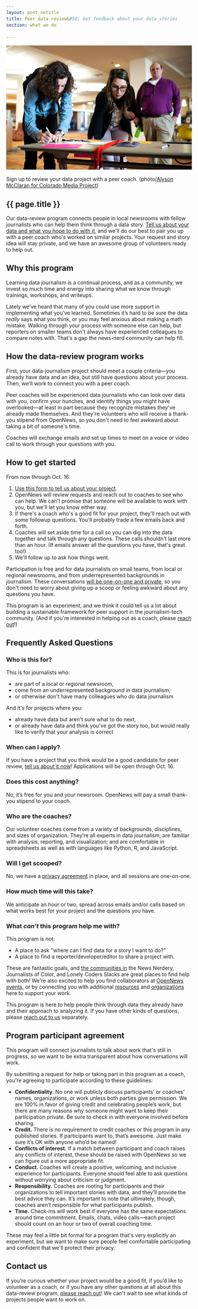```yaml
---
layout: post_notitle
title: Peer data review&#58; Get feedback about your data stories
section: what we do

---
```

<img src="/media/img/peer_data_review.jpg" class="topline">
<p class="caption">Sign up to review your data project with a peer coach. (photo/<a href="https://creativecommons.org/licenses/by/3.0/us/">Alyson McClaran for Colorado Media Project</a>)</p>

<h2>{{ page.title }}</h2>

<p class="bodybig">Our data-review program connects people in local newsrooms with fellow journalists who can help them think through a data story. <a href="https://docs.google.com/forms/d/e/1FAIpQLSeigaV1wvZOcokMGbC7xVUG8B2dGwZxNgxWgAc8VW1612KVMg/viewform">Tell us about your data and what you hope to do with it</a>, and we'll do our best to pair you up with a peer coach who's worked on similar projects. Your request and story idea will stay private, and we have an awesome group of volunteers ready to help out.</p>

## Why this program

Learning data journalism is a continual process, and as a community, we invest so much time and energy into sharing what we know through trainings, workshops, and writeups.

Lately we’ve heard that many of you could use more support in implementing what you’ve learned. Sometimes it’s hard to be sure the data _really_ says what you think, or you may feel anxious about making a math mistake. Walking through your process with someone else can help, but reporters on smaller teams don't always have experienced colleagues to compare notes with. That's a gap the news-nerd community can help fill.

## How the data-review program works

First, your data-journalism project should meet a couple criteria—you already have data and an idea, but still have questions about your process. Then, we'll work to connect you with a peer coach.

Peer coaches will be experienced data journalists who can look over data with you, confirm your hunches, and identify things you might have overlooked—at least in part because they recognize mistakes they've already made themselves. And they're volunteers who will receive a thank-you stipend from OpenNews, so you don't need to feel awkward about taking a bit of someone's time.

Coaches will exchange emails and set up times to meet on a voice or video call to work through your questions with you.

## How to get started

From now through Oct. 16:

1. [Use this form to tell us about your project](https://docs.google.com/forms/d/e/1FAIpQLSeigaV1wvZOcokMGbC7xVUG8B2dGwZxNgxWgAc8VW1612KVMg/viewform).
2. OpenNews will review requests and reach out to coaches to see who can help. We can't promise that someone will be available to work with you, but we'll let you know either way.
3. If there's a coach who's a good fit for your project, they'll reach out with some followup questions. You'll probably trade a few emails back and forth.
4. Coaches will set aside time for a call so you can dig into the data together and talk through any questions. These calls shouldn't last more than an hour. (If emails answer all the questions you have, that's great too!)
5. We'll follow up to ask how things went.

Participation is free and for data journalists on small teams, from local or regional newsrooms, and from underrepresented backgrounds in journalism. These conversations [will be one-on-one and private](#agreement), so you don't need to worry about giving up a scoop or feeling awkward about any questions you have.

This program is an experiment, and we think it could tell us a lot about building a sustainable framework for peer support in the journalism-tech community. (And if you're interested in helping out as a coach, please [reach out](mailto:ryan@opennews.org)!)

## Frequently Asked Questions

### Who is this for?

This is for journalists who:

* are part of a local or regional newsroom,
* come from an underrepresented background in data journalism,
* or otherwise don't have many colleagues who do data journalism

And it's for projects where you:

* already have data but aren't sure what to do next,
* or already have data and think you've got the story too, but would really like to verify that your analysis is correct

### When can I apply?

If you have a project that you think would be a good candidate for peer review, [tell us about it now](https://docs.google.com/forms/d/e/1FAIpQLSeigaV1wvZOcokMGbC7xVUG8B2dGwZxNgxWgAc8VW1612KVMg/viewform)! Applications will be open through Oct. 16.

### Does this cost anything?

No, it’s free for you and your newsroom. OpenNews will pay a small thank-you stipend to your coach.

### Who are the coaches?

Our volunteer coaches come from a variety of backgrounds, disciplines, and sizes of organization. They’re all experts in data journalism; are familiar with analysis, reporting, and visualization; and are comfortable in spreadsheets as well as with languages like Python, R, and JavaScript.

### Will I get scooped?

No, we have a [privacy agreement](#agreement) in place, and all sessions are one-on-one.

### How much time will this take? 

We anticipate an hour or two, spread across emails and/or calls based on what works best for your project and the questions you have.

### What _can’t_ this program help me with?

This program is not:

* A place to ask "where can I find data for a story I want to do?"
* A place to find a reporter/developer/editor to share a project with.

These are fantastic goals, and [the communities in](/what/community/hubs) the News Nerdery, Journalists of Color, and Lonely Coders Slacks are great places to find help with both! We're also excited to help you find collaborators at [OpenNews events](https://srccon.org), or by connecting you with additional [resources](https://propublica.gitbook.io/collaborative/) and [organizations](https://centerforcooperativemedia.org/) here to support your work.

This program is here to help people think through data they already have and their approach to analyzing it. If you have other kinds of questions, please [reach out to us](mailto:info@opennews.org) separately.

<span id="agreement"></span>

## Program participant agreement

This program will connect journalists to talk about work that's still in progress, so we want to be extra transparent about how conversations will work.

By submitting a request for help or taking part in this program as a coach, you're agreeing to participate according to these guidelines:

* **Confidentiality.** No one will publicly discuss participants' or coaches' names, organizations, or work unless both parties give permission. We are 100% in favor of giving credit and celebrating people’s work, but there are many reasons why someone might want to keep their participation private. Be sure to check in with everyone involved before sharing.
* **Credit.** There is no requirement to credit coaches or this program in any published stories. If participants want to, that’s awesome. Just make sure it’s OK with anyone who’d be named!
* **Conflicts of interest.** If a match between participant and coach raises any conflicts of interest, these should be raised with OpenNews so we can figure out a more appropriate fit.
* **Conduct.** Coaches will create a positive, welcoming, and inclusive experience for participants. Everyone should feel able to ask questions without worrying about criticism or judgment.
* **Responsibility.** Coaches are rooting for participants and their organizations to tell important stories with data, and they’ll provide the best advice they can. It’s important to note that ultimately, though, coaches aren’t responsible for what participants publish.
* **Time.** Check-ins will work best if everyone has the same expectations around time commitment. Emails, chats, video calls—each project should count on an hour or two of overall coaching time.

These may feel a little bit formal for a program that's very explicitly an experiment, but we want to make sure people feel comfortable participating and confident that we'll protect their privacy.

## Contact us

If you’re curious whether your project would be a good fit, if you’d like to volunteer as a coach, or if you have any other questions at all about this data-review program, [please reach out](mailto:ryan@opennews.org)! We can't wait to see what kinds of projects people want to work on.
